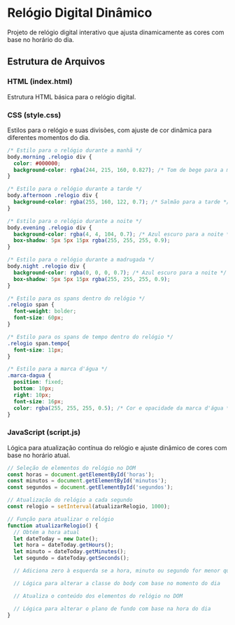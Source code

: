 # Relógio Digital Dinâmico

Projeto de relógio digital interativo que ajusta dinamicamente as cores com base no horário do dia.

## Estrutura de Arquivos

### HTML (index.html)

Estrutura HTML básica para o relógio digital.

### CSS (style.css)

Estilos para o relógio e suas divisões, com ajuste de cor dinâmica para diferentes momentos do dia.

```css
/* Estilo para o relógio durante a manhã */
body.morning .relogio div {
  color: #000000;
  background-color: rgba(244, 215, 160, 0.827); /* Tom de bege para a manhã */
}

/* Estilo para o relógio durante a tarde */
body.afternoon .relogio div {
  background-color: rgba(255, 160, 122, 0.7); /* Salmão para a tarde */
}

/* Estilo para o relógio durante a noite */
body.evening .relogio div {
  background-color: rgba(4, 4, 104, 0.7); /* Azul escuro para a noite */
  box-shadow: 5px 5px 15px rgba(255, 255, 255, 0.9);
}

/* Estilo para o relógio durante a madrugada */
body.night .relogio div {
  background-color: rgba(0, 0, 0, 0.7); /* Azul escuro para a noite */
  box-shadow: 5px 5px 15px rgba(255, 255, 255, 0.9);
}

/* Estilo para os spans dentro do relógio */
.relogio span {
  font-weight: bolder;
  font-size: 60px;
}

/* Estilo para os spans de tempo dentro do relógio */
.relogio span.tempo{
  font-size: 11px;
}

/* Estilo para a marca d'água */
.marca-dagua {
  position: fixed;
  bottom: 10px;
  right: 10px;
  font-size: 16px;
  color: rgba(255, 255, 255, 0.5); /* Cor e opacidade da marca d'água */
}
```

### JavaScript (script.js)

Lógica para atualização contínua do relógio e ajuste dinâmico de cores com base no horário atual.

```javascript
// Seleção de elementos do relógio no DOM
const horas = document.getElementById('horas');
const minutos = document.getElementById('minutos');
const segundos = document.getElementById('segundos');

// Atualização do relógio a cada segundo
const relogio = setInterval(atualizarRelogio, 1000);

// Função para atualizar o relógio
function atualizarRelogio() {
  // Obtém a hora atual
  let dateToday = new Date();
  let hora = dateToday.getHours();
  let minuto = dateToday.getMinutes();
  let segundo = dateToday.getSeconds();

  // Adiciona zero à esquerda se a hora, minuto ou segundo for menor que 10

  // Lógica para alterar a classe do body com base no momento do dia

  // Atualiza o conteúdo dos elementos do relógio no DOM

  // Lógica para alterar o plano de fundo com base na hora do dia
}
